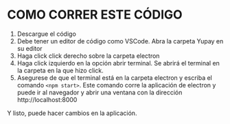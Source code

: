 # COMO CORRER ESTE CÓDIGO

1.  Descargue el código
2.  Debe tener un editor de código como VSCode. Abra la carpeta Yupay en su editor
3.  Haga click click derecho sobre la carpeta electron
4.  Haga click izquierdo en la opción abrir terminal. Se abrirá el terminal en la carpeta en la que hizo click.
5.  Asegurese de que el terminal está en la carpeta electron y escriba el comando `<npm start>`. Este comando corre la aplicación
de electron y puede ir al navegador y abrir una ventana con la dirección http://localhost:8000

Y listo, puede hacer cambios en la aplicación. 